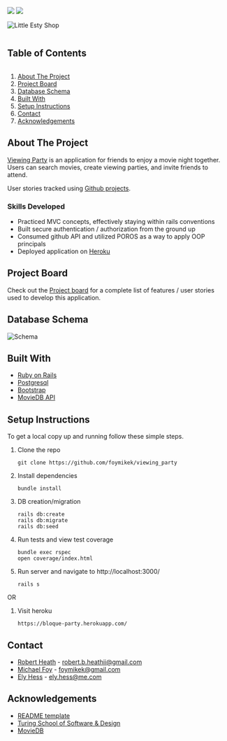 <!--
*** Thanks for checking out the Best-README-Template. If you have a suggestion
*** that would make this better, please fork the repo and create a pull request
*** or simply open an issue with the tag "enhancement".
*** Thanks again! Now go create something AMAZING! :D
***
***
***
*** To avoid retyping too much info. Do a search and replace for the following:
*** github_username, repo_name, twitter_handle, email, project_title, project_description
-->

<!-- Shields -->
![](https://img.shields.io/badge/Rails-5.2.4-informational?style=flat&logo=<LOGO_NAME>&logoColor=white&color=2bbc8a)
![](https://img.shields.io/badge/Ruby-2.5.3-orange)


![Little Esty Shop](https://github.com/foymikek/viewing_party/blob/main/header.png)
<!-- TABLE OF CONTENTS -->
<summary><h2 style="display: inline-block">Table of Contents</h2></summary>
<ol>
  <li><a href="#about-the-project">About The Project</a>
  <li><a href="#project-board">Project Board</a></li>
  <li><a href="#database-schema">Database Schema</a></li>
  <li><a href="#built-with">Built With</a>
  <li><a href="#setup-instructions">Setup Instructions</a></li>
  <li><a href="#contact">Contact</a></li>
  <li><a href="#acknowledgements">Acknowledgements</a></li>
</ol>

<!-- ABOUT THE PROJECT -->
## About The Project

[Viewing Party](https://bloque-party.herokuapp.com/) is an application for friends to enjoy a movie night together. Users can search movies, create viewing parties, and invite friends to attend.

User stories tracked using [Github projects](https://github.com/foymikek/viewing_party/projects/1).

### Skills Developed
* Practiced MVC concepts, effectively staying within rails conventions
* Built secure authentication / authorization from the ground up
* Consumed github API and utilized POROS as a way to apply OOP principals
* Deployed application on [Heroku](https://bloque-party.herokuapp.com/)

<!-- PROJECT BOARD -->
## Project Board
Check out the [Project board](https://github.com/foymikek/viewing_party/projects/1) for a complete list of features / user stories used to develop this application.

<!-- DATABBASE SCHEMA -->
## Database Schema

![Schema](https://github.com/foymikek/viewing_party/blob/main/schema.png)

<!-- BUILT WITH -->
## Built With

* [Ruby on Rails](https://rubyonrails.org/)
* [Postgresql](https://www.postgresql.org/)
* [Bootstrap](https://getbootstrap.com/)
* [MovieDB API](https://developers.themoviedb.org/3/getting-started/introduction)


<!-- SETUP INSTRUCTIONS -->
## Setup Instructions
To get a local copy up and running follow these simple steps.

1. Clone the repo
   ```
   git clone https://github.com/foymikek/viewing_party
   ```
2. Install dependencies
   ```
   bundle install
   ```
3. DB creation/migration
   ```
   rails db:create
   rails db:migrate
   rails db:seed
   ```
3. Run tests and view test coverage
   ```
   bundle exec rspec
   open coverage/index.html
   ```
4. Run server and navigate to http://localhost:3000/
   ```
   rails s
   ```
OR

1. Visit heroku
   ```
   https://bloque-party.herokuapp.com/
   ```

<!-- CONTACT -->
## Contact

* [Robert Heath](robert.b.heathii@gmail.com) - robert.b.heathii@gmail.com
* [Michael Foy](foymikek@gmail.com) - foymikek@gmail.com
* [Ely Hess](https://github.com/elyhess) - ely.hess@me.com


<!-- ACKNOWLEDGEMENTS -->
## Acknowledgements

* [README template](https://github.com/othneildrew/Best-README-Template)
* [Turing School of Software & Design](https://github.com/turingschool-examples/viewing_party)
* [MovieDB](https://developers.themoviedb.org/3/getting-started/introduction)